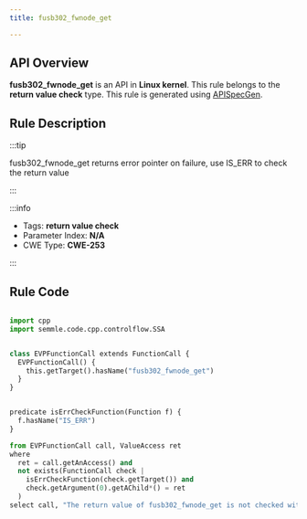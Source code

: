```yaml
---
title: fusb302_fwnode_get

---
```



## API Overview
**fusb302_fwnode_get** is an API in **Linux kernel**. This rule belongs to the **return value check** type. This rule is generated using [APISpecGen](../../tools/APISpecGen).
## Rule Description

:::tip

fusb302_fwnode_get returns error pointer on failure, use IS_ERR to check the return value

:::

:::info

- Tags: **return value check**
- Parameter Index: **N/A**
- CWE Type: **CWE-253**

:::

## Rule Code
```python

import cpp
import semmle.code.cpp.controlflow.SSA


class EVPFunctionCall extends FunctionCall {
  EVPFunctionCall() {
    this.getTarget().hasName("fusb302_fwnode_get")
  }
}


predicate isErrCheckFunction(Function f) {
  f.hasName("IS_ERR") 
}

from EVPFunctionCall call, ValueAccess ret
where
  ret = call.getAnAccess() and
  not exists(FunctionCall check |
    isErrCheckFunction(check.getTarget()) and
    check.getArgument(0).getAChild*() = ret
  )
select call, "The return value of fusb302_fwnode_get is not checked with IS_ERR."
    
```
